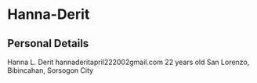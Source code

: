 # Hanna-Derit
## Personal Details

Hanna L. Derit
hannaderitapril222002gmail.com
22 years old
San Lorenzo, Bibincahan, Sorsogon City
